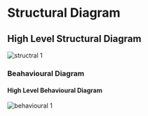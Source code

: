 # Structural Diagram
## **High Level Structural Diagram**
![structral 1](https://user-images.githubusercontent.com/94168929/142774410-5abe78a9-7b1c-47fd-bb43-be118e2a8e66.JPG)

### Beahavioural Diagram
#### **High Level Behavioural Diagram**
![behavioural 1](https://user-images.githubusercontent.com/94168929/142774419-3302ea92-8329-495b-a095-a0e4ac78044b.JPG)
